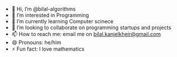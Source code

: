 - 👋 Hi, I’m @bilal-algorithms
- 👀 I’m interested in Programming
- 🌱 I’m currently learning Computer scinece
- 💞️ I’m looking to collaborate on programming startups and projects
- 📫 How to reach me: email me on bilal.kanjelkheir@gmail.com
- 😄 Pronouns: he/him
- ⚡ Fun fact: I love mathematics

<!---
bilal-algorithms/bilal-algorithms is a ✨ special ✨ repository because its `README.md` (this file) appears on your GitHub profile.
You can click the Preview link to take a look at your changes.
--->
